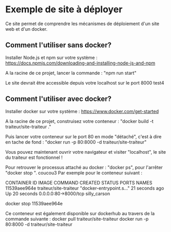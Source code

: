 # Exemple de site à déployer

Ce site permet de comprendre les mécanismes de déploiement d'un site web et d'un docker. 

## Comment l'utiliser sans docker?

Installer Node.js et npm sur votre système : https://docs.npmjs.com/downloading-and-installing-node-js-and-npm

A la racine de ce projet, lancer la commande : "npm run start"

Le site devrait être accessible depuis votre localhost sur le port 8000
test4

## Comment l'utiliser avec docker?

Installer docker sur votre système : https://www.docker.com/get-started

A la racine de ce projet, construisez votre conteneur : "docker build -t traiteur/site-traiteur ."

Puis lancer votre conteneur sur le port 80 en mode "détaché", c'est à dire en tache de fond : "docker run -p 80:8000 -d traiteur/site-traiteur"

Vous pouvez maintenant ouvrir votre navigateur et visiter "localhost", le site du traiteur est fonctionnel !

Pour retrouver le processus attaché au docker : "docker ps", pour l'arrêter "docker stop <CONTAINER ID>".
coucou3
Par exemple pour le conteneur suivant :

CONTAINER ID        IMAGE                    COMMAND                  CREATED             STATUS              PORTS                  NAMES
11539aee964e        traiteur/site-traiteur   "docker-entrypoint.s…"   21 seconds ago      Up 20 seconds       0.0.0.0:80->8000/tcp   silly_carson

docker stop 11539aee964e


Ce conteneur est également disponible sur dockerhub au travers de la commande suivante : 
docker pull traiteur/site-traiteur
docker run -p 80:8000 -d traiteur/site-traiteur
